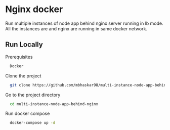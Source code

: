 
# Nginx docker

Run multiple instances of node app behind nginx server running in lb mode. All the instances are and nginx are running in same docker network. 

## Run Locally


Prerequisites

``` bash
  Docker 
```

Clone the project

```bash
  git clone https://github.com/mbhaskar98/multi-instance-node-app-behind-nginx.git
```

Go to the project directory

```bash
  cd multi-instance-node-app-behind-nginx
```

Run docker compose

```bash
  docker-compose up -d
```

